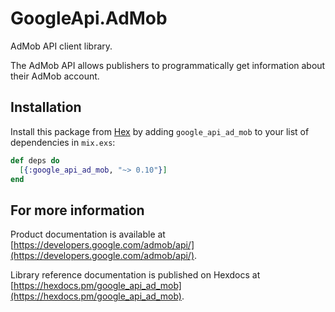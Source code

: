 # GoogleApi.AdMob

AdMob API client library.

The AdMob API allows publishers to programmatically get information about their AdMob account. 

## Installation

Install this package from [Hex](https://hex.pm) by adding
`google_api_ad_mob` to your list of dependencies in `mix.exs`:

```elixir
def deps do
  [{:google_api_ad_mob, "~> 0.10"}]
end
```

## For more information

Product documentation is available at [https://developers.google.com/admob/api/](https://developers.google.com/admob/api/).

Library reference documentation is published on Hexdocs at
[https://hexdocs.pm/google_api_ad_mob](https://hexdocs.pm/google_api_ad_mob).
